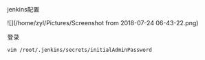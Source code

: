 jenkins配置

![](/home/zyl/Pictures/Screenshot from 2018-07-24 06-43-22.png)

登录

```
vim /root/.jenkins/secrets/initialAdminPassword

```

